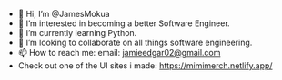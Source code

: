 - 👋 Hi, I’m @JamesMokua
- 👀 I’m interested in becoming a better Software Engineer.
- 🌱 I’m currently learning Python.
- 💞️ I’m looking to collaborate on all things software engineering.
- 📫 How to reach me: email: jamieedgar02@gmail.com
- Check out one of the UI sites i made: https://mimimerch.netlify.app/

<!---
JamesMokua/JamesMokua is a ✨ special ✨ repository because its `README.md` (this file) appears on your GitHub profile.
You can click the Preview link to take a look at your changes.
--->

